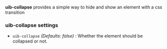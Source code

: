 **uib-collapse** provides a simple way to hide and show an element with a css transition

### uib-collapse settings

  * `uib-collapse` <i class="glyphicon glyphicon-eye-open"></i> _(Defaults: false)_ : Whether the element should be collapsed or not.
